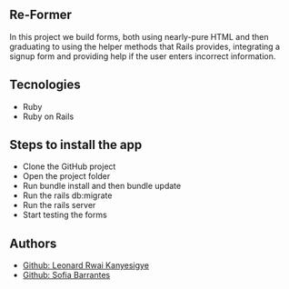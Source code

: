 ## Re-Former

In this project we build forms, both using nearly-pure HTML and then graduating to using the helper methods that Rails provides, integrating a signup form and providing help if the user enters incorrect information.

## Tecnologies

* Ruby
* Ruby on Rails

## Steps to install the app

* Clone the GitHub project
* Open the project folder
* Run bundle install and then bundle update
* Run the rails db:migrate
* Run the rails server
* Start testing the forms

## Authors 

* <a href="https://github.com/rmauritsson"> Github: Leonard Rwai Kanyesigye</a>
* <a href="https://github.com/SofiBretz">Github: Sofia Barrantes</a>
